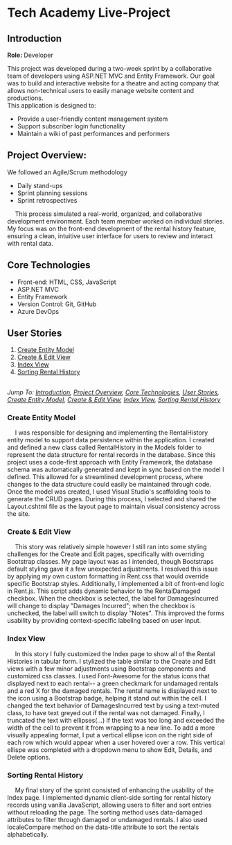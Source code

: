# Tech Academy Live-Project

## Introduction
**Role:** Developer

This project was developed during a two-week sprint by a collaborative team of developers using ASP.NET MVC and Entity Framework. 
Our goal was to build and interactive website for a theatre and acting company that allows non-technical users to easily manage website content and productions.
<br> 
This application is designed to:
- Provide a user-friendly content management system
- Support subscriber login functionality
- Maintain a wiki of past performances and performers

## Project Overview:
We followed an Agile/Scrum methodology
- Daily stand-ups
- Sprint planning sessions
- Sprint retrospectives

&emsp; This process simulated a real-world, organized, and collaborative development environment.
Each team member worked on individual stories. My focus was on the front-end development of the rental history feature, ensuring a clean, 
intuitive user interface for users to review and interact with rental data.

## Core Technologies
- Front-end: HTML, CSS, JavaScript
- ASP.NET MVC
- Entity Framework
- Version Control: Git, GitHub
- Azure DevOps

## User Stories
1. [Create Entity Model](#create-entity-model)
2. [Create & Edit View](#create--edit-view)
3. [Index View](#index-view)
4. [Sorting Rental History](#sorting-rental-history)
##

*Jump To: [Introduction](#introduction), [Project Overview](#project-overview), [Core Technologies](#core-technologies), [User Stories](user-stories), [Create Entity Model](#create-entity-model), [Create & Edit View](#create--edit-view), [Index View](#index-view), [Sorting Rental History](#sorting-rental-history)*

### Create Entity Model
&emsp; I was responsible for designing and implementing the RentalHistory entity model to support data persistence within the application. I created and defined a new class called RentalHistory 
in the Models folder to represent the data structure for rental records in the database. Since this project uses a code-first approach with Entity Framework, the database schema was automatically 
generated and kept in sync based on the model I defined. This allowed for a streamlined development process, where changes to the data structure could easily be maintained through code. 
Once the model was created, I used Visual Studio's scaffolding tools to generate the CRUD pages. During this process, I selected and shared the Layout.cshtml file as the layout page to maintain 
visual consistency across the site. 

### Create & Edit View
&emsp; This story was relatively simple however I still ran into some styling challenges for the Create and Edit pages, specifically with overriding Bootstrap classes.
My page layout was as I intended, though Bootstraps default styling gave it a few unexpected adjustments. I resolved this issue by applying my own custom formatting 
in Rent.css that would override specific Bootstrap styles. Additionally, I implemented a bit of front-end logic in Rent.js. This script adds dynamic behavior to the 
RentalDamaged checkbox. When the checkbox is selected, the label for DamagesIncurred will change to display "Damages Incurred"; when the checkbox is unchecked, 
the label will switch to display "Notes". This improved the forms usability by providing context-specific labeling based on user input. 

### Index View
&emsp; In this story I fully customized the Index page to show all of the Rental Histories in tabular form. I stylized the table similar to the Create and Edit views 
with a few minor adjustments using Bootstrap components and customized css classes. I used Font-Awesome for the status icons that displayed next to each rental-- 
a green checkmark for undamaged rentals and a red X for the damaged rentals. The rental name is displayed next to the icon using a Bootstrap badge, helping it stand out within the cell. 
I changed the text behavior of DamagesIncurred text by using a text-muted class, to have text greyed out if the rental was not damaged. Finally, I truncated the text with ellipses(...) 
if the text was too long and exceeded the width of the cell to prevent it from wrapping to a new line. To add a more visually appealing format, I put a vertical ellipse icon on the right 
side of each row which would appear when a user hovered over a row. This vertical ellispe was completed with a dropdown menu to show Edit, Details, and Delete options.

### Sorting Rental History
&emsp; My final story of the sprint consisted of enhancing the usability of the Index page. I implemented dynamic client-side sorting for rental history records using vanilla JavaScript, 
allowing users to filter and sort entries without reloading the page. The sorting method uses data-damaged attributes to filter through damaged or undamaged rentals. I also used 
localeCompare method on the data-title attribute to sort the rentals alphabetically. 
